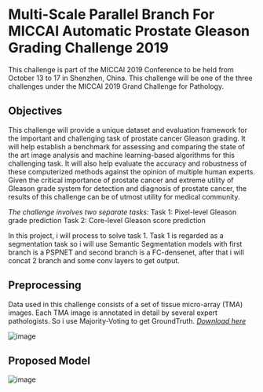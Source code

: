# Multi-Scale Parallel Branch For MICCAI Automatic Prostate Gleason Grading Challenge 2019

This challenge is part of the MICCAI 2019 Conference to be held from October 13 to 17 in Shenzhen, China. This challenge will be one of the three challenges under the MICCAI 2019 Grand Challenge for Pathology.

## Objectives
This challenge will provide a unique dataset and evaluation framework for the important and challenging task of prostate cancer Gleason grading. It will help establish a benchmark for assessing and comparing the state of the art image analysis and machine learning-based algorithms for this challenging task. It will also help evaluate the accuracy and robustness of these computerized methods against the opinion of multiple human experts. Given the critical importance of prostate cancer and extreme utility of Gleason grade system for detection and diagnosis of prostate cancer, the results of this challenge can be of utmost utility for medical community.

*The challenge involves two separate tasks:*
Task 1: Pixel-level Gleason grade prediction
Task 2: Core-level Gleason score prediction

In this project, i will process to solve task 1. Task 1 is regarded as a segmentation task so i will use Semantic Segmentation models with first branch is a PSPNET and second branch is a FC-densenet, after that i will concat 2 branch and some conv layers to get output.

## Preprocessing
Data used in this challenge consists of a set of tissue micro-array (TMA) images. Each TMA image is annotated in detail by several expert pathologists. So i use Majority-Voting to get GroundTruth.
[*Download here*](https://gleason2019.grand-challenge.org/Register/)

![image](https://github.com/baobao1911/Semantic_Segmentation_for_Prostate_Cancer_Detection/assets/79504672/bee8587b-204e-44b6-b36f-d6031523142b)

## Proposed Model

![image](https://github.com/baobao1911/Semantic_Segmentation_for_Prostate_Cancer_Detection/assets/79504672/fcf44b22-fc66-4766-9d5e-27b7cf3e6802)

